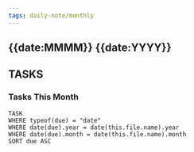 ```yaml
---
tags: daily-note/monthly
---
```


## {{date:MMMM}} {{date:YYYY}}

## TASKS 

### Tasks This Month
```dataview
TASK 
WHERE typeof(due) = "date"
WHERE date(due).year = date(this.file.name).year
WHERE date(due).month = date(this.file.name).month
SORT due ASC
```